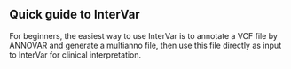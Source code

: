 ## Quick guide to InterVar

For beginners, the easiest way to use InterVar is to annotate a VCF file by ANNOVAR and generate a multianno file, then use this file directly as input to InterVar for clinical interpretation.


